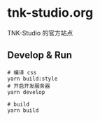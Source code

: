 # tnk-studio.org
TNK-Studio 的官方站点

## Develop & Run

``` shell
# 编译 css
yarn build:style 
# 开启开发服务器
yarn develop

# build
yarn build
```